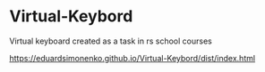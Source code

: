 # Virtual-Keybord
Virtual keyboard created as a task in rs school courses

https://eduardsimonenko.github.io/Virtual-Keybord/dist/index.html
